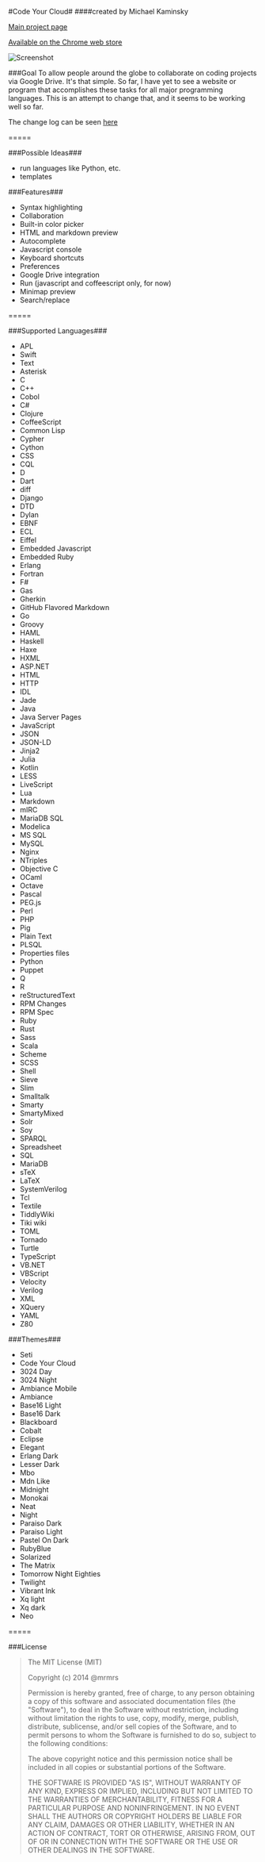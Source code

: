 #Code Your Cloud#
####created by Michael Kaminsky

[Main project page](https://codeyourcloud.com)

[Available on the Chrome web store](https://chrome.google.com/webstore/detail/code-your-cloud/minllhicnmfckcofjencopnknkekjail)

![Screenshot](http://codeyourcloud.com/images/web.png)

###Goal
To allow people around the globe to collaborate on coding projects via Google Drive. It's that simple. So far, I have yet to see a website or program that accomplishes these tasks for all major programming languages. This is an attempt to change that, and it seems to be working well so far.

The change log can be seen [here](CHANGELOG.md)

=====

###Possible Ideas###
+ run languages like Python, etc.
+ templates

###Features###
+ Syntax highlighting
+ Collaboration
+ Built-in color picker
+ HTML and markdown preview
+ Autocomplete
+ Javascript console
+ Keyboard shortcuts
+ Preferences
+ Google Drive integration
+ Run (javascript and coffeescript only, for now)
+ Minimap preview
+ Search/replace

=====

###Supported Languages###
+ APL
+ Swift
+ Text
+ Asterisk
+ C
+ C++
+ Cobol
+ C#
+ Clojure
+ CoffeeScript
+ Common Lisp
+ Cypher
+ Cython
+ CSS
+ CQL
+ D
+ Dart
+ diff
+ Django
+ DTD
+ Dylan
+ EBNF
+ ECL
+ Eiffel
+ Embedded Javascript
+ Embedded Ruby
+ Erlang
+ Fortran
+ F#
+ Gas
+ Gherkin
+ GitHub Flavored Markdown
+ Go
+ Groovy
+ HAML
+ Haskell
+ Haxe
+ HXML
+ ASP.NET
+ HTML
+ HTTP
+ IDL
+ Jade
+ Java
+ Java Server Pages
+ JavaScript
+ JSON
+ JSON-LD
+ Jinja2
+ Julia
+ Kotlin
+ LESS
+ LiveScript
+ Lua
+ Markdown
+ mIRC
+ MariaDB SQL
+ Modelica
+ MS SQL
+ MySQL
+ Nginx
+ NTriples
+ Objective C
+ OCaml
+ Octave
+ Pascal
+ PEG.js
+ Perl
+ PHP
+ Pig
+ Plain Text
+ PLSQL
+ Properties files
+ Python
+ Puppet
+ Q
+ R
+ reStructuredText
+ RPM Changes
+ RPM Spec
+ Ruby
+ Rust
+ Sass
+ Scala
+ Scheme
+ SCSS
+ Shell
+ Sieve
+ Slim
+ Smalltalk
+ Smarty
+ SmartyMixed
+ Solr
+ Soy
+ SPARQL
+ Spreadsheet
+ SQL
+ MariaDB
+ sTeX
+ LaTeX
+ SystemVerilog
+ Tcl
+ Textile
+ TiddlyWiki 
+ Tiki wiki
+ TOML
+ Tornado
+ Turtle
+ TypeScript
+ VB.NET
+ VBScript
+ Velocity
+ Verilog
+ XML
+ XQuery
+ YAML
+ Z80


###Themes###
+ Seti
+ Code Your Cloud
+ 3024 Day
+ 3024 Night
+ Ambiance Mobile
+ Ambiance
+ Base16 Light
+ Base16 Dark
+ Blackboard
+ Cobalt
+ Eclipse
+ Elegant
+ Erlang Dark
+ Lesser Dark
+ Mbo
+ Mdn Like
+ Midnight
+ Monokai
+ Neat
+ Night
+ Paraiso Dark
+ Paraiso Light
+ Pastel On Dark
+ RubyBlue
+ Solarized
+ The Matrix
+ Tomorrow Night Eighties
+ Twilight
+ Vibrant Ink
+ Xq light
+ Xq dark
+ Neo

=====

###License
> The MIT License (MIT)
> 
> Copyright (c) 2014 @mrmrs
> 
> Permission is hereby granted, free of charge, to any person obtaining a copy of this software and associated documentation files (the "Software"), to  deal in the Software without restriction, including without limitation the rights to use, copy, modify, merge, publish, distribute, sublicense, and/or sell copies of the Software, and to permit persons to whom the Software is furnished to do so, subject to the following conditions:
> 
> The above copyright notice and this permission notice shall be included in all copies or substantial portions of the Software.
> 
> THE SOFTWARE IS PROVIDED "AS IS", WITHOUT WARRANTY OF ANY KIND, EXPRESS OR IMPLIED, INCLUDING BUT NOT LIMITED TO THE WARRANTIES OF MERCHANTABILITY, FITNESS FOR A PARTICULAR PURPOSE AND NONINFRINGEMENT. IN NO EVENT SHALL THE AUTHORS OR COPYRIGHT HOLDERS BE LIABLE FOR ANY CLAIM, DAMAGES OR OTHER LIABILITY, WHETHER IN AN ACTION OF CONTRACT, TORT OR OTHERWISE, ARISING FROM, OUT OF OR IN CONNECTION WITH THE SOFTWARE OR THE USE OR OTHER DEALINGS IN THE SOFTWARE.